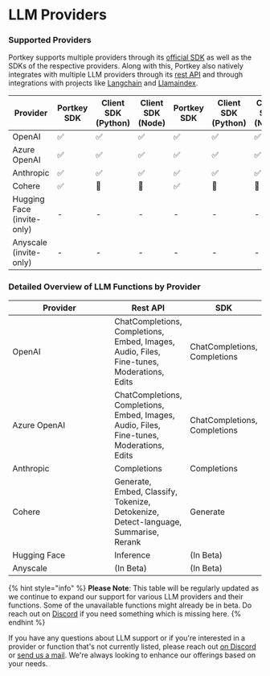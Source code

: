 # LLM Providers

### Supported Providers

Portkey supports multiple providers through its [official SDK](../../sdk/) as well as the SDKs of the respective providers. Along with this, Portkey also natively integrates with multiple LLM providers through its [rest API](../rest-api/) and through integrations with projects like [Langchain](../langchain.md) and [Llamaindex](../llamaindex/).

<table><thead><tr><th>Provider</th><th>Portkey SDK</th><th>Client SDK (Python)</th><th>Client SDK (Node)</th><th data-hidden>Portkey SDK</th><th data-hidden>Client SDK (Python)</th><th data-hidden>Client SDK (Node)</th><th data-hidden>Proxy API</th></tr></thead><tbody><tr><td>OpenAI</td><td>✅</td><td>✅</td><td>✅</td><td>✅</td><td>✅</td><td>✅</td><td></td></tr><tr><td>Azure OpenAI</td><td>✅</td><td>✅</td><td>✅</td><td>✅</td><td>✅</td><td>✅</td><td></td></tr><tr><td>Anthropic</td><td>✅</td><td>✅</td><td>✅</td><td>✅</td><td>✅</td><td>✅</td><td>✅</td></tr><tr><td>Cohere</td><td>✅</td><td>🚧</td><td>🚧</td><td>✅</td><td>🚧</td><td>🚧</td><td>✅</td></tr><tr><td>Hugging Face (invite-only)</td><td>-</td><td>-</td><td>-</td><td>-</td><td>-</td><td>-</td><td>-</td></tr><tr><td>Anyscale (invite-only)</td><td>-</td><td>-</td><td>-</td><td>-</td><td>-</td><td>-</td><td>-</td></tr></tbody></table>

### Detailed Overview of LLM Functions by Provider

<table><thead><tr><th width="193">Provider</th><th>Rest API</th><th>SDK</th></tr></thead><tbody><tr><td>OpenAI</td><td>ChatCompletions, Completions, Embed, Images, Audio, Files, Fine-tunes, Moderations, Edits</td><td>ChatCompletions, Completions</td></tr><tr><td>Azure OpenAI</td><td>ChatCompletions, Completions, Embed, Images, Audio, Files, Fine-tunes, Moderations, Edits</td><td>ChatCompletions, Completions</td></tr><tr><td>Anthropic</td><td>Completions</td><td>Completions</td></tr><tr><td>Cohere</td><td>Generate, Embed, Classify, Tokenize, Detokenize, Detect-language, Summarise, Rerank</td><td>Generate</td></tr><tr><td>Hugging Face</td><td>Inference</td><td>(In Beta)</td></tr><tr><td>Anyscale</td><td>(In Beta)</td><td>(In Beta)</td></tr></tbody></table>

{% hint style="info" %}
**Please Note**: This table will be regularly updated as we continue to expand our support for various LLM providers and their functions. Some of the unavailable functions might already be in beta. Do reach out on [Discord](https://discord.com/invite/DD7vgKK299) if you need something which is missing here.
{% endhint %}

If you have any questions about LLM support or if you're interested in a provider or function that's not currently listed, please reach out [on Discord](https://discord.com/invite/DD7vgKK299) or [send us a mail](mailto:support@portkey.ai). We're always looking to enhance our offerings based on your needs.
